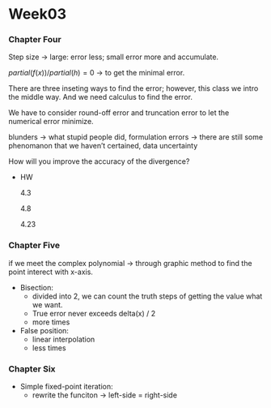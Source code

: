 # Week03

### Chapter Four

Step size → large: error less; small error more and accumulate.   

$partial(f(x)) / partial(h) = 0$ → to get the minimal error.

There are three inseting ways to find the error; however, this class we intro the middle way. And we need calculus to find the error.

We have to consider round-off error and truncation error to let the numerical error minimize.

blunders → what stupid people did, formulation errors → there are still some phenomanon that we haven’t certained, data uncertainty

How will you improve the accuracy of the divergence? 

- HW
    
    4.3
    
    4.8
    
    4.23
    

### Chapter Five

if we meet the complex polynomial → through graphic method to find the point interect with x-axis.

- Bisection:
    - divided into 2, we can count the truth steps of getting the value what we want.
    - True error never exceeds delta(x) / 2
    - more times
- False position:
    - linear interpolation
    - less times

### Chapter Six

- Simple fixed-point iteration:
    - rewrite the funciton → left-side = right-side